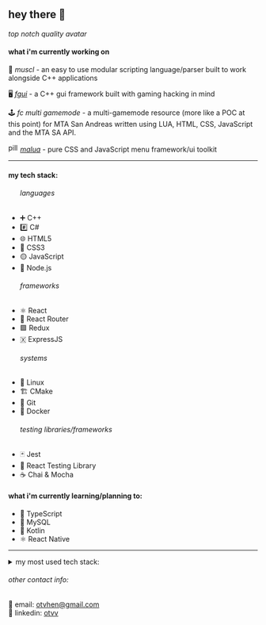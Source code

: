 <h2>hey there 👋</h2>

_top notch quality avatar_

<h4>what i'm currently working on</h4>

🦾 <i>muscl</i> - an easy to use modular scripting language/parser built to work alongside C++ applications

🖥️ <i><a href="https://github.com/users/otvv/projects/2/views/1">fgui</a></i> - a C++ gui framework built with gaming hacking in mind

🕹️ <i>fc multi gamemode</i> - a multi-gamemode resource (more like a POC at this point) for MTA San Andreas written using LUA, HTML, CSS, JavaScript and the MTA SA API.

<img width="20" height="17" src="https://user-images.githubusercontent.com/17851066/213260034-7106851e-74e5-4ec5-a83c-95ce291b356d.png" alt="pill emoji"><i> <a href="https://github.com/users/otvv/projects/1/views/1">malua</a></i> - pure CSS and JavaScript menu framework/ui toolkit

<hr>
<h4>my tech stack:</h4>
<ul>
<h6>languages</h6>
  <li>➕ C++</li>
  <li>#️⃣ C#</li>
  <li>🌐 HTML5</li>
  <li>🎨 CSS3</li>
  <li>🟡 JavaScript</li>
  <li>🌲 Node.js</li>
<h6>frameworks</h6>
  <li>⚛️ React</li>
  <li>🚦 React Router</li>
  <li>🟪 Redux</li>
  <li>🇽 ExpressJS</li>
<h6>systems</h6>
  <li>🐧 Linux</li>
  <li>🏗 CMake</li>
  <li>🌵 Git</li> 
  <li>🐋 Docker</li>
<h6>testing libraries/frameworks</h6>
  <li>🃏 Jest</li>
  <li>🦑 React Testing Library</li>
  <li>☕ Chai & Mocha</li>
</ul>

<h4>what i'm currently learning/planning to:</h4>
<ul>
  <li>🔵 TypeScript</li>
  <li>🐬 MySQL</li>
  <li>🚀 Kotlin</li>
  <li>⚛️ React Native</li>
</ul>
<hr>

<details>
  <summary>my most used tech stack:</summary>

  ![Top Langs](https://github-readme-stats.vercel.app/api/top-langs/?username=otvv&hide_progress=true)
</details>

<h6>other contact info:</h6>
📧 email: <a href="mailto:otvhen@gmail.com">otvhen@gmail.com</a>
<br>
💼 linkedin: <a href="https://www.linkedin.com/in/otvv/">otvv</a>
